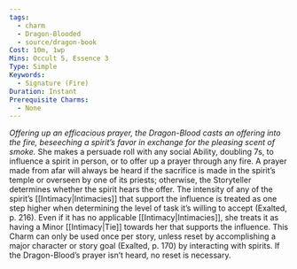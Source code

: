 ```yaml
---
tags:
  - charm
  - Dragon-Blooded
  - source/dragon-book
Cost: 10m, 1wp
Mins: Occult 5, Essence 3
Type: Simple
Keywords:
  - Signature (Fire)
Duration: Instant
Prerequisite Charms:
  - None
---
```

*Offering up an efficacious prayer, the Dragon-Blood casts an offering into the fire, beseeching a spirit’s favor in exchange for the pleasing scent of smoke.*
She makes a persuade roll with any social Ability, doubling 7s, to influence a spirit in person, or to offer up a prayer through any fire. A prayer made from afar will always be heard if the sacrifice is made in the spirit’s temple or overseen by one of its priests; otherwise, the Storyteller determines whether the spirit hears the offer. The intensity of any of the spirit’s [[Intimacy|Intimacies]] that support the influence is treated as one step higher when determining the level of task it’s willing to accept (Exalted, p. 216). Even if it has no applicable [[Intimacy|Intimacies]], she treats it as having a Minor [[Intimacy|Tie]] towards her that supports the influence. This Charm can only be used once per story, unless reset by accomplishing a major character or story goal (Exalted, p. 170) by interacting with spirits. If the Dragon-Blood’s prayer isn’t heard, no reset is necessary.